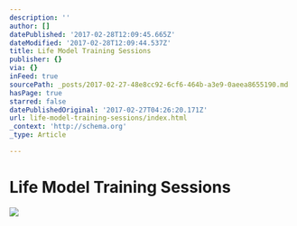 ```yaml
---
description: ''
author: []
datePublished: '2017-02-28T12:09:45.665Z'
dateModified: '2017-02-28T12:09:44.537Z'
title: Life Model Training Sessions
publisher: {}
via: {}
inFeed: true
sourcePath: _posts/2017-02-27-48e8cc92-6cf6-464b-a3e9-0aeea8655190.md
hasPage: true
starred: false
datePublishedOriginal: '2017-02-27T04:26:20.171Z'
url: life-model-training-sessions/index.html
_context: 'http://schema.org'
_type: Article

---
```

# Life Model Training Sessions
![](https://the-grid-user-content.s3-us-west-2.amazonaws.com/1da2db42-a619-46b1-815c-90d0fcd7a888.jpg)